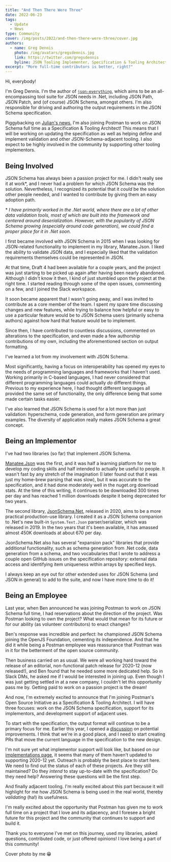 ```yaml
---
title: "And Then There Were Three"
date: 2022-06-23
tags:
  - Update
  - News
type: Community
cover: /img/posts/2022/and-then-there-were-three/cover.jpg
authors:
  - name: Greg Dennis
    photo: /img/avatars/gregsdennis.jpg
    link: https://twitter.com/gregsdennis
    byline: JSON Tooling Implementer, Specification & Tooling Architect @Postman
excerpt: "More full-time contributors is better, right?"
---
```


Hi, everybody!

I'm Greg Dennis.  I'm the author of [`json-everything`](https://github.com/gregsdennis/json-everything), which aims to be an all-encompassing tool suite for JSON needs in .Net, including JSON Path, JSON Patch, and (of course) JSON Schema, amongst others.  I'm also responsible for driving and authoring the output requirements in the JSON Schema specification.

Piggybacking on [Julian's news](hello-world-hello-postman), I'm also joining Postman to work on JSON Schema full time as a Specification & Tooling Architect!  This means that I will be working on updating the specification as well as helping define and implement validation and other JSON-Schema-adjacent tooling.  I also expect to be highly involved in the community by supporting other tooling implementors.

## Being Involved

JSON Schema has always been a passion project for me.  I didn't really see it at work\*, and I never had a problem for which JSON Schema was the solution.  Nevertheless, I recognized its potential that it _could_ be the solution other people needed, and I wanted to contribute by giving them an easy adoption path.

\* *I have primarily worked in the .Net world, where there are a lot of other data validation tools, most of which are built into the framework and centered around deserialization.  However, with the popularity of JSON Schema growing (especially around code generation), we could find a proper place for it in .Net soon.*

I first became involved with JSON Schema in 2015 when I was looking for JSON-related functionality to implement in my library, Manatee.Json.  I liked the ability to validate JSON data, and I especially liked that the validation requirements themselves could be represented in JSON.

At that time, Draft 4 had been available for a couple years, and the project was just starting to be picked up again after having been nearly abandoned.  Although I didn't know it then, I kind of just stumbled upon the project at the right time.  I started reading through some of the open issues, commenting on a few, and I joined the Slack workspace.

It soon became apparent that I wasn't going away, and I was invited to contribute as a core member of the team.  I spent my spare time discussing changes and new features, while trying to balance how helpful or easy to use a particular feature would be to JSON Schema users (primarily schema authors) against how hard that feature would be to implement.

Since then, I have contributed to countless discussions, commented on alterations to the specification, and even made a few authorship contributions of my own, including the aforementioned section on output formatting.

I've learned a lot from my involvement with JSON Schema.

Most significantly, having a focus on interoperability has opened my eyes to the needs of programming languages and frameworks that I haven't used.  Working primarily in C-based languages, I had never considered that different programming languages could actually _do_ different things.  Previous to my experience here, I had thought different languages all provided the same set of functionality, the only difference being that some made certain tasks easier.

I've also learned that JSON Schema is used for a lot more than just validation: hyperschema, code generation, and form generation are primary examples.  The diversity of application really makes JSON Schema a great concept.

## Being an Implementor

I've had two libraries (so far) that implement JSON Schema.

[Manatee.Json](https://www.nuget.org/packages/Manatee.Json) was the first, and it was half a learning platform for me to develop my coding skills and half intended to actually be useful to people.  It wasn't fast by any stretch of the imagination (I later found out that it was just my home-brew parsing that was slow), but it was accurate to the specification, and it had done moderately well in the nuget.org download stats.  At the time of this writing, it continues to be downloaded 300 times per day and has reached 1 million downloads despite it being deprecated for two years.

The second library, [JsonSchema.Net](https://www.nuget.org/packages/JsonSchema.Net), released in 2020, aims to be a more practical production-use library.  I created it as a JSON Schema companion to .Net's new built-in `System.Text.Json` parser/serializer, which was released in 2019.  In the two years that it's been available, it has amassed almost 450K downloads at about 670 per day.

JsonSchema.Net also has several "expansion pack" libraries that provide additional functionality, such as schema generation from .Net code, data generation from a schema, and two vocabularies that I wrote to address a couple open GitHub issues on the specification repository: external data access and identifying item uniqueness within arrays by specified keys.

I always keep an eye out for other extended uses for JSON Schema (and JSON in general) to add to the suite, and now I have more time to do it!

## Being an Employee

Last year, when Ben announced he was joining Postman to work on JSON Schema full time, I had reservations about the direction of the project.  Was Postman looking to own the project?  What would that mean for its future or for our ability (as volunteer contributors) to enact changes?

Ben's response was incredible and perfect:  he championed JSON Schema joining the OpenJS Foundation, cementing its independence.  And that he did it while being a Postman employee was reassurance that Postman was in it for the betterment of the open source community.

Then business carried on as usual.  We were all working hard toward the release of an editorial, non-functional patch release for 2020-12 (now released!), and Ben found that he needed some more dedicated help.  So in Slack DMs, he asked me if I would be interested in joining up.  Even though I was just getting settled in at a new company, I couldn't let this opportunity pass me by.  Getting paid to work on a passion project is the dream!

And now, I'm extremely excited to announce that I'm joining Postman's Open Source Initiative as a Specification & Tooling Architect.  I will have three focuses: work on the JSON Schema specification, support for its implementors, and development support of adjacent uses.

To start with the specification, the output format will continue to be a primary focus for me.  Earlier this year, I opened a [discussion](https://github.com/orgs/json-schema-org/discussions/63) on potential improvements.  I think that we're in a good place, and I need to start creating PRs that move the current language in the specification to the new design.

I'm not sure yet what implementor support will look like, but based on our [implementations page](https://json-schema.org/implementations.html), it seems that many of them haven't updated to supporting 2020-12 yet.  Outreach is probably the best place to start here.  We need to find out the status of each of these projects.  Are they still maintained?  Do they _intend_ to stay up-to-date with the specification?  Do they need help?  Answering these questions will be the first step.

And finally adjacent tooling.  I'm really excited about this part because it will highlight for me how JSON Schema is being used in the real world, thereby _validating_ (ha!) its usefulness.

I'm really excited about the opportunity that Postman has given me to work full time on a project that I love and its adjacency, and I foresee a bright future for this project and the community that continues to support and build it.

Thank you to everyone I've met on this journey, used my libraries, asked questions, contributed code, or just offered opinions!  I love being a part of this community!

Cover photo by me 😁